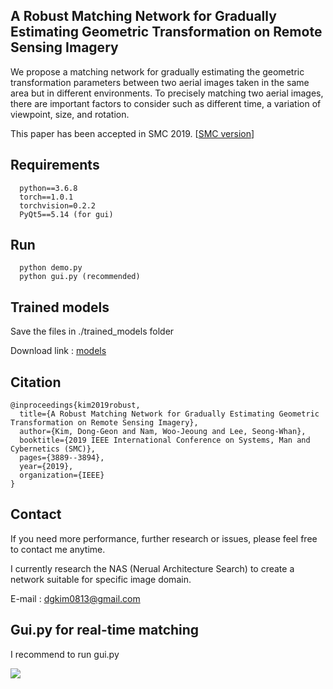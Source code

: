 ## A Robust Matching Network for Gradually Estimating Geometric Transformation on Remote Sensing Imagery

We propose a matching network for gradually estimating the geometric transformation parameters between two aerial images taken in the same area but in different environments. To precisely matching two aerial images, there are important factors to consider such as different time, a variation of viewpoint, size, and rotation.

This paper has been accepted in SMC 2019. [[SMC version](https://ieeexplore.ieee.org/document/8913881)]


## Requirements
```
  python==3.6.8
  torch==1.0.1
  torchvision=0.2.2
  PyQt5==5.14 (for gui)
```  
## Run
```
  python demo.py
  python gui.py (recommended)
```  
## Trained models

Save the files in ./trained_models folder

Download link : [models](https://drive.google.com/file/d/1au049oWWxio9Pgowo4Rias9knL_yiNth/view?usp=sharing, "trained models link")

## Citation
```
@inproceedings{kim2019robust,
  title={A Robust Matching Network for Gradually Estimating Geometric Transformation on Remote Sensing Imagery},
  author={Kim, Dong-Geon and Nam, Woo-Jeoung and Lee, Seong-Whan},
  booktitle={2019 IEEE International Conference on Systems, Man and Cybernetics (SMC)},
  pages={3889--3894},
  year={2019},
  organization={IEEE}
}
```  

## Contact

If you need more performance, further research or issues, please feel free to contact me anytime.

I currently research the NAS (Nerual Architecture Search) to create a network suitable for specific image domain.

E-mail : <dgkim0813@gmail.com>


## Gui.py for real-time matching

I recommend to run gui.py

<img src="https://user-images.githubusercontent.com/11848064/75630306-ec3da200-5c2c-11ea-8083-6f2bea7626ba.PNG"></img>


